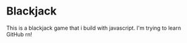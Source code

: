 # Blackjack 
This is a blackjack game that i build with javascript. 
I'm trying to learn GitHub rn!
